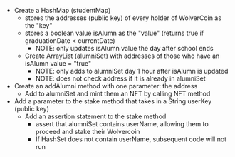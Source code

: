 - Create a HashMap (studentMap)
	- stores the addresses (public key) of every holder of WolverCoin as the "key"
	- stores a boolean value isAlumn as the "value" (returns true if graduationDate < currentDate)
		- NOTE: only updates isAlumn value the day after school ends
	- Create ArrayList (alumniSet) with addresses of those who have an isAlumn value = "true"
		- NOTE: only adds to alumniSet day 1 hour after isAlumn is updated
		- NOTE: does not check address if it is already in alumniSet
- Create an addAlumni method with one parameter: the address
	- Add to alumniSet and mint them an NFT by calling NFT method
- Add a parameter to the stake method that takes in a String userKey (public key)
	- Add an assertion statement to the stake method
		- assert that alumniSet contains userName, allowing them to proceed and stake their Wolvercoin
		- If HashSet does not contain userName, subsequent code will not run
